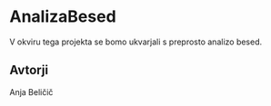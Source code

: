 # AnalizaBesed

V okviru tega projekta se bomo ukvarjali s preprosto analizo besed.

## Avtorji

Anja Beličič
